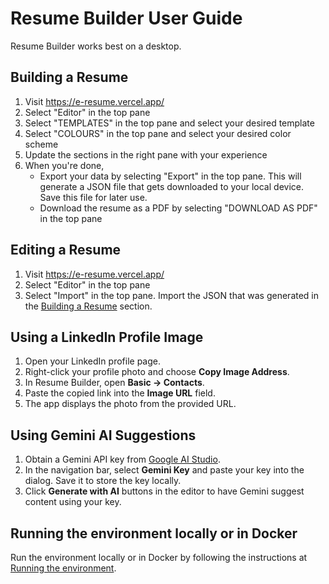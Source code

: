 # Resume Builder User Guide

Resume Builder works best on a desktop.

## Building a Resume

1. Visit https://e-resume.vercel.app/
1. Select "Editor" in the top pane
1. Select "TEMPLATES" in the top pane and select your desired template
1. Select "COLOURS" in the top pane and select your desired color scheme
1. Update the sections in the right pane with your experience
1. When you're done, 
    - Export your data by selecting "Export" in the top pane. This will generate a JSON file that gets downloaded to your local device. Save this file for later use.
    - Download the resume as a PDF by selecting "DOWNLOAD AS PDF" in the top pane

## Editing a Resume
1. Visit https://e-resume.vercel.app/
1. Select "Editor" in the top pane
1. Select "Import" in the top pane. Import the JSON that was generated in the [Building a Resume](#building-a-resume) section.


## Using a LinkedIn Profile Image
1. Open your LinkedIn profile page.
1. Right-click your profile photo and choose **Copy Image Address**.
1. In Resume Builder, open **Basic → Contacts**.
1. Paste the copied link into the **Image URL** field.
1. The app displays the photo from the provided URL.

## Using Gemini AI Suggestions
1. Obtain a Gemini API key from [Google AI Studio](https://aistudio.google.com/app/apikey).
1. In the navigation bar, select **Gemini Key** and paste your key into the dialog. Save it to store the key locally.
1. Click **Generate with AI** buttons in the editor to have Gemini suggest content using your key.

## Running the environment locally or in Docker

Run the environment locally or in Docker by following the instructions at [Running the environment](RUN_ENVIRONMENT.MD).

